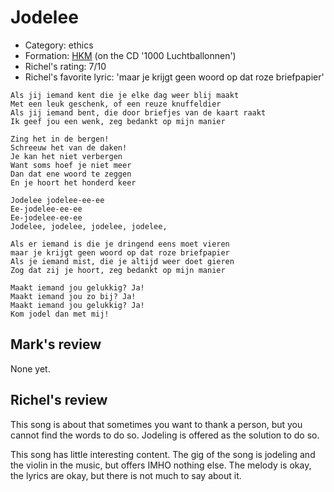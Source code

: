 # Jodelee

 * Category: ethics
 * Formation: [HKM](Hkm.md) (on the CD '1000 Luchtballonnen')
 * Richel's rating: 7/10
 * Richel's  favorite lyric: 'maar je krijgt geen woord op dat roze briefpapier'

```
Als jij iemand kent die je elke dag weer blij maakt
Met een leuk geschenk, of een reuze knuffeldier
Als jij iemand bent, die door briefjes van de kaart raakt
Ik geef jou een wenk, zeg bedankt op mijn manier

Zing het in de bergen!
Schreeuw het van de daken!
Je kan het niet verbergen
Want soms hoef je niet meer 
Dan dat ene woord te zeggen
En je hoort het honderd keer

Jodelee jodelee-ee-ee
Ee-jodelee-ee-ee
Ee-jodelee-ee-ee
Jodelee, jodelee, jodelee, jodelee, 

Als er iemand is die je dringend eens moet vieren
maar je krijgt geen woord op dat roze briefpapier
Als je iemand mist, die je altijd weer doet gieren
Zog dat zij je hoort, zeg bedankt op mijn manier

Maakt iemand jou gelukkig? Ja!
Maakt iemand jou zo bij? Ja!
Maakt iemand jou gelukkig? Ja!
Kom jodel dan met mij!

```

## Mark's review

None yet.

## Richel's review

This song is about that sometimes you want to thank a person, but you cannot find the words to do so. Jodeling is offered as the solution to do so.

This song has little interesting content. The gig of the song is jodeling and the violin in the music,
but offers IMHO nothing else. The melody is okay, the lyrics are okay, but there is not much to say about it.
